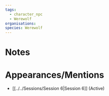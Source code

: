 ```yaml
---
tags:
  - character_npc
  - Werewolf
organisations: 
species: Werewolf
---
```


# Notes

# Appearances/Mentions

- [[../../Sessions/Session 6|Session 6]] (Active)
